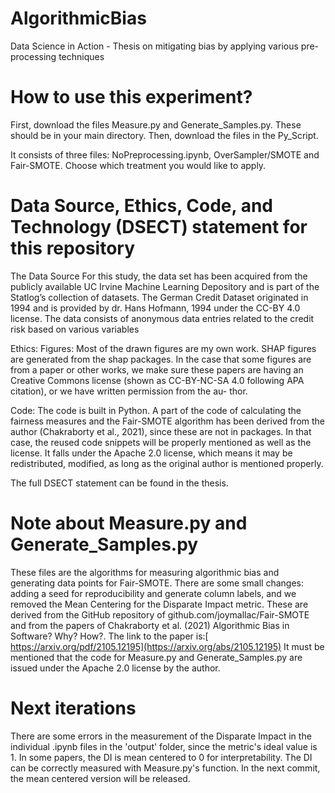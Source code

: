 # AlgorithmicBias
Data Science in Action - Thesis on mitigating bias by applying various pre-processing techniques

# How to use this experiment?
First, download the files Measure.py and Generate_Samples.py. These should be in your main directory.
Then, download the files in the Py_Script.

It consists of three files: NoPreprocessing.ipynb, OverSampler/SMOTE and Fair-SMOTE.
Choose which treatment you would like to apply.

# Data Source, Ethics, Code, and Technology (DSECT) statement for this repository
The Data Source For this study, the data set has been acquired from the publicly available UC Irvine Machine Learning Depository and is part of the Statlog’s collection of datasets. The German Credit Dataset originated in 1994 and is provided by dr. Hans Hofmann, 1994 under the CC-BY 4.0 license. The data consists of anonymous data entries related to the credit risk based on various variables

Ethics: Figures: Most of the drawn figures are my own work. SHAP figures are generated from the shap packages. In the case that some figures are from a paper or other works, we make sure these papers are having an Creative Commons license (shown as CC-BY-NC-SA 4.0 following APA citation), or we have written permission from the au- thor. 

Code: The code is built in Python. A part of the code of calculating the fairness measures and the Fair-SMOTE algorithm has been derived from the author (Chakraborty et al., 2021), since these are not in packages. In that case, the reused code snippets will be properly mentioned as well as the license. It falls under the Apache 2.0 license, which means it may be redistributed, modified, as long as the original author is mentioned properly.

The full DSECT statement can be found in the thesis.

# Note about Measure.py and Generate_Samples.py
These files are the algorithms for measuring algorithmic bias and generating data points for Fair-SMOTE.
There are some small changes: adding a seed for reproducibility and generate column labels, and we removed the Mean Centering for the Disparate Impact metric.
These are derived from the GitHub repository of github.com/joymallac/Fair-SMOTE and from the papers of Chakraborty et al. (2021) Algorithmic Bias in Software? Why? How?.
The link to the paper is:[ https://arxiv.org/pdf/2105.12195](https://arxiv.org/abs/2105.12195)
It must be mentioned that the code for Measure.py and Generate_Samples.py are issued under the Apache 2.0 license by the author.

# Next iterations
There are some errors in the measurement of the Disparate Impact in the individual .ipynb files in the 'output' folder, since the metric's ideal value is 1.
In some papers, the DI is mean centered to 0 for interpretability.
The DI can be correctly measured with Measure.py's function. In the next commit, the mean centered version will be released.
